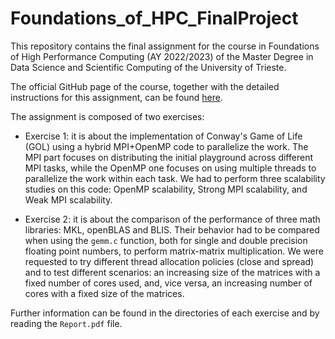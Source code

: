 # Foundations_of_HPC_FinalProject

This repository contains the final assignment for the course in Foundations of High Performance Computing (AY 2022/2023) of the Master Degree in Data Science and Scientific Computing of the University of Trieste.

The official GitHub page of the course, together with the detailed instructions for this assignment, can be found [here](https://github.com/Foundations-of-HPC/Foundations_of_HPC_2022).

The assignment is composed of two exercises:
* Exercise 1: it is about the implementation of Conway's Game of Life (GOL) using a hybrid MPI+OpenMP code to parallelize the work. The MPI part focuses on distributing the initial playground across different MPI tasks, while the OpenMP one focuses on using multiple threads to parallelize the work within each task.
We had to perform three scalability studies on this code: OpenMP scalability, Strong MPI scalability, and Weak MPI scalability.

* Exercise 2: it is about the comparison of the performance of three math libraries: MKL, openBLAS and BLIS. Their behavior had to be compared when using the `gemm.c` function, both for single and double precision floating point numbers, to perform matrix-matrix multiplication. We were requested to try different thread allocation policies (close and spread) and to test different scenarios: an increasing size of the matrices with a fixed number of cores used, and, vice versa, an increasing number of cores with a fixed size of the matrices.


Further information can be found in the directories of each exercise and by reading the `Report.pdf` file.
